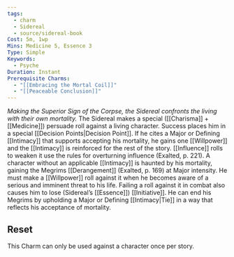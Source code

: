 ```yaml
---
tags:
  - charm
  - Sidereal
  - source/sidereal-book
Cost: 5m, 1wp
Mins: Medicine 5, Essence 3
Type: Simple
Keywords:
  - Psyche
Duration: Instant
Prerequisite Charms:
  - "[[Embracing the Mortal Coil]]"
  - "[[Peaceable Conclusion]]"
---
```

*Making the Superior Sign of the Corpse, the Sidereal confronts the living with their own mortality.*
The Sidereal makes a special ([[Charisma]] + [[Medicine]]) persuade roll against a living character. Success places him in a special [[Decision Points|Decision Point]]. If he cites a Major or Defining [[Intimacy]] that supports accepting his mortality, he gains one [[Willpower]] and the [[Intimacy]] is reinforced for the rest of the story. [[Influence]] rolls to weaken it use the rules for overturning influence (Exalted, p. 221). A character without an applicable [[Intimacy]] is haunted by his mortality, gaining the Megrims [[Derangement]] (Exalted, p. 169) at Major intensity. He must make a [[Willpower]] roll against it when he becomes aware of a serious and imminent threat to his life. Failing a roll against it in combat also causes him to lose (Sidereal’s [[Essence]]) [[Initiative]]. He can end his Megrims by upholding a Major or Defining [[Intimacy|Tie]] in a way that reflects his acceptance of mortality. 
## Reset
This Charm can only be used against a character once per story.
